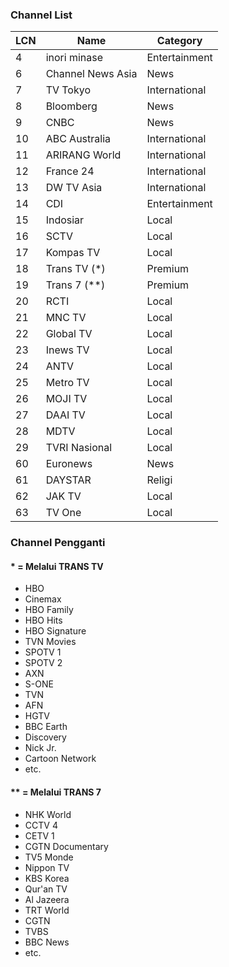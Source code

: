 ### Channel List
LCN | Name | Category
-- | -- | ---
4 | inori minase | Entertainment
6 | Channel News Asia | News
7 | TV Tokyo | International
8 | Bloomberg | News
9 | CNBC | News
10 | ABC Australia | International
11 | ARIRANG World | International
12 | France 24 | International
13 | DW TV Asia | International
14 | CDI | Entertainment
15 | Indosiar | Local
16 | SCTV | Local
17 | Kompas TV | Local
18 | Trans TV (\*) | Premium
19 | Trans 7 (\*\*) | Premium
20 | RCTI | Local
21 | MNC TV | Local
22 | Global TV | Local
23 | Inews TV | Local
24 | ANTV | Local
25 | Metro TV | Local
26 | MOJI TV | Local
27 | DAAI TV | Local
28 | MDTV | Local
29 | TVRI Nasional | Local
60 | Euronews | News
61 | DAYSTAR | Religi
62 | JAK TV | Local
63 | TV One | Local
### Channel Pengganti
#### \* = Melalui TRANS TV
* HBO
* Cinemax
* HBO Family
* HBO Hits
* HBO Signature
* TVN Movies
* SPOTV 1
* SPOTV 2
* AXN
* S-ONE
* TVN
* AFN
* HGTV
* BBC Earth
* Discovery
* Nick Jr.
* Cartoon Network
* etc.
#### \*\* = Melalui TRANS 7
* NHK World
* CCTV 4
* CETV 1
* CGTN Documentary
* TV5 Monde
* Nippon TV
* KBS Korea
* Qur'an TV
* Al Jazeera
* TRT World
* CGTN
* TVBS
* BBC News
* etc.
